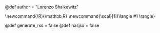 @def author = "Lorenzo Shaikewitz"

\newcommand{\R}{\mathbb R}
\newcommand{\scal}[1]{\langle #1 \rangle}

@def generate_rss = false
@def hasjsx = false